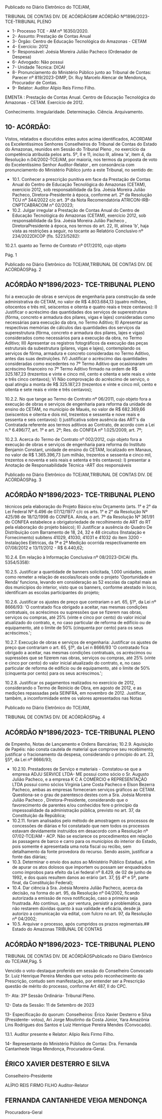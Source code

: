 Publicado  no  Diário  Eletrônico do TCE/AM,

TRIBUNAL DE CONTAS DIV. DE ACÓRDÃOS## ACÓRDÃO Nº1896/2023- TCE-TRIBUNAL PLENO

- 1- Processo TCE - AM nº 16350/2020.
- 2- Assunto: Prestação de Contas Anual
- 3- Órgão: Centro de Educação Tecnológica do Amazonas - CETAM
- 4- Exercício: 2012
- 5- Responsável: Joésia Moreira Julião Pacheco (Ordenador de Despesa)
- 6- Advogado: Não possui
- 7- Unidade Técnica: DICAI
- 8- Pronunciamento  do  Ministério  Público  junto  ao  Tribunal  de  Contas: Parecer  nº 819/2023-DIMP, Dr. Ruy Marcelo Alencar de Mendonça, Procurador de Contas.
- 9- Relator: Auditor Alípio Reis Firmo Filho.

EMENTA :  Prestação  de  Contas  Anual.  Centro  de Educação  Tecnológica  do  Amazonas  -  CETAM. Exercício de 2012.

Conhecimento. Irregularidade. Determinação. Ciência. Arquivamento.

## 10-  ACÓRDÃO:

Vistos, relatados e discutidos estes autos acima identificados, ACORDAM os Excelentíssimos Senhores Conselheiros do Tribunal de Contas do Estado do Amazonas, reunidos em Sessão do Tribunal Pleno , no exercício da competência atribuída pelos arts. 5º,  II  e  11,  inciso  III,  alínea  'a',  item  4,  da  Resolução  n.04/2002-TCE/AM, por  maioria, nos termos da proposta de voto do Excelentíssimo Senhor Auditor-Relator , em consonância com pronunciamento do Ministério Público junto a este Tribunal, no sentido de:

- 10.1. Conhecer a prescrição punitiva em face da Prestação de Contas Anual do Centro de Educação Tecnológica do Amazonas (CETAM), exercício 2012, sob responsabilidade da Sra. Joésia Moreira Julião Pacheco, Diretora-Presidente  à  época,  conforme  art.  2º  da  Resolução  TCU  nº 344/2022 c/c art. 3º da Nota Recomendatória ATRICON-IRB-CNPTCABRACOM n° 02/2023;
- 10.2. Julgar irregular a Prestação de Contas Anual do Centro de Educação Tecnológica do Amazonas (CETAM), exercício 2012, sob responsabilidade  da Sra.  Joésia  Moreira  Julião  Pacheco ,  DiretoraPresidente à época, nos termos do art. 22, III, alínea 'b', haja vista as restrições  a  seguir,  no  tocante  ao Relatório  Conclusivo  nº  234/2022DICOP (fls. 5223/5282):

10.2.1. quanto ao Termo de Contrato nº 017/2010, cujo objeto

Pág. 1

Publicado  no  Diário  Eletrônico do TCE/AM,TRIBUNAL DE CONTAS DIV. DE ACÓRDÃOSPág. 2

## ACÓRDÃO Nº1896/2023- TCE-TRIBUNAL PLENO

foi  a  execução  de  obras  e  serviços  de  engenharia  para construção  da  sede  administrativa  do  CETAM,  no  valor de R$ 4.803.684,13 (quatro milhões, oitocentos e três mil, seiscentos  e  oitenta e quatro  reais  e treze centavos): I) Justificar o acréscimo das quantidades dos serviços  de  superestrutura  (fôrma,  concreto  e  armadura dos pilares, vigas e lajes) consideradas como necessárias para execução da obra, no Termo Aditivo; II) Apresentar  as  respectivas  memórias  de  cálculos  das quantidades dos serviços da superestrutura (fôrma, concreto e armadura dos pilares, lajes e vigas) considerados  como  necessários  para  a  execução  da obra, no  Termo  Aditivo; III) Apresentar  os  registros fotográficos da execução das peças estruturais da subestrutura  (pilares,  vigas  e  lajes),  contemplando  os serviços de fôrma, armadura e concreto consideradas no Termo Aditivo, antes das suas destruições. IV) Justificar o acréscimo das quantidades consideradas como excedentes  no  7º  Termo  Aditivo  que  ocasionaram  um acréscimo  financeiro  no  7º  Termo  Aditivo  firmado  na ordem de R$ 325.187,23 (trezentos e vinte e cinco mil, cento  e  oitenta  e  sete  reais  e  vinte  e  três  cinco centavos); V) Não comprovação do acréscimo de serviço, o qual atingiu a monta  de R$  325.187,23 (trezentos e vinte e cinco mil, cento e oitenta e sete reais e vinte e três centavos);

10.2.2. No que tange ao Termo de Contrato nº 06/2011, cujo objeto fora a execução de obras e serviços de engenharia para reforma da unidade de ensino do CETAM,  no  município de Maués, no valor de R$ 682.369,66 (seiscentos e oitenta e dois mil, trezentos e sessenta  e  nove  reais  e  sessenta  e  seis  centavos):  I) justificativa  sobre  ausência  das  ART's  da  Contratada referente aos termos aditivos ao Contrato, de acordo com a Lei n.º 6.496/77, art. 1º e art. 2º; Res. do CONFEA nº 1.025/2009, art. 7º;

10.2.3. Acerca do Termo de Contrato nº 002/2012, cujo objeto fora a execução de obras e serviços de engenharia para reforma do Instituto Benjamin  Constant,  unidade  de ensino  do  CETAM,  localizado  em  Manaus,  no  valor  de R$  1.365.396,73  (um  milhão,  trezentos  e  sessenta  e cinco  mil,  trezentos  e  noventa  e  seis  reais  e  setenta  e três centavos): I) presentar a Anotação de Responsabilidade Técnica -ART dos responsáveis

Publicado  no  Diário  Eletrônico do TCE/AM,TRIBUNAL DE CONTAS DIV. DE ACÓRDÃOSPág. 3

## ACÓRDÃO Nº1896/2023- TCE-TRIBUNAL PLENO

técnicos pela elaboração do Projeto Básico e/ou Orçamento  (arts.  1°  e  2°  da  Lei  Federal  Nº  6.496  de 07/12/1977 c/c os arts. 1° e 2° da Resolução Nº 425/98 de 18/12/1998 do CONFEA. Ainda, o art. 7º da Resolução Nº 361/91 do CONFEA estabelece a obrigatoriedade  de  recolhimento  de  ART  do  RT  pela elaboração do projeto básico); II) Justificar a ausência do Quadro De Distribuição com Barramento de 18, 24, 32 e 48 circuitos (Instalação e Fornecimento) subitens 41029, 41030,  41031  e  41032  do  item  3200  -  Instalações Elétricas,  da  1ª  e  2ª  Medição  ocorrida  respectivamente em 07/08/2012 e 13/11/2012 - R$ 6.440,62;

10.2.4. Em relação à Informação Conclusiva nº 08/2023-DICAI (fls. 5354/5358):

10.2.5. Justificar  a  quantidade  de  banners  solicitada,  1.000 unidades, assim como remeter a relação de escolas/locais  onde  o  projeto  'Oportunidade  e  Renda' funciona,  levando  em  consideração  as  52  escolas  da capital  mais  as  dos  municípios  do  interior,  visto  que  os banners, conforme atestado in loco, identificam as escolas participantes do projeto;

10.2.6. Justificar os ajustes de preço que contrariam o art. 65, §1º,  da  Lei  nº  8666/93:  'O  contratado  fica  obrigado  a aceitar, nas mesmas condições contratuais, os acréscimos  ou  supressões  que  se  fizerem  nas  obras, serviços ou compras, até 25% (vinte e cinco por cento) do valor inicial atualizado do contrato, e, no caso particular de reforma de edifício ou de equipamento, até o  limite  de  50%  (cinquenta  por  cento)  para  os  seus acréscimos.';

10.2.7. Execução de obras e serviços de engenharia: Justificar os ajustes de preço que contrariam o art. 65, §1º, da Lei n  8666/93  'O  contratado  fica  obrigado  a  aceitar,  nas mesmas condições contratuais, os acréscimos ou supressões  que se fizerem nas obras, serviços ou compras, até 25% (vinte e cinco por cento) do valor inicial atualizado do contrato, e,  no  caso  particular  de  reforma de  edifício  ou  de  equipamento,  até  o  limite  de  50% (cinquenta por cento) para os seus acréscimos.';

10.2.8. Justificar  os  pagamentos  realizados  no  exercício  de 2012,  considerando  o  Termo  de  Reinício  de  Obra,  em agosto de 2012, e as medições repassadas pela SEINFRA, em novembro de 2012. Justificar, também, a inconformidade entre os valores apresentados nas Notas

Publicado  no  Diário  Eletrônico do TCE/AM,

TRIBUNAL DE CONTAS DIV. DE ACÓRDÃOSPág. 4

## ACÓRDÃO Nº1896/2023- TCE-TRIBUNAL PLENO

de Empenho, Notas de Lançamento e Ordens Bancárias; 10.2.9. Aquisição  de  Papéis: não  consta  cautela  de  material que comprove seu recebimento; justificar o fracionamento  da  despesa,  considerando  o  princípio  do art. 23, §5º, da Lei nº 8666/93;

- 10.2.10. Prestadores de Serviço e materiais - Constatou-se que a empresa ADJU SERVICE LTDA- ME possui como sócio o  Sr.  Augusto  Julião  Pacheco,  e  a  empresa  K  C  A COMÉRCIO  e  REPRESENTAÇÃO  LTDA  possui  como sócios  Virginia  Lane  Costa  Pacheco  e  Elson  Bezerra Pacheco, ambas as empresas forneceram serviços gráficos  ao  CETAM. Questiona-se o grau de parentesco destes  com  a Sra.  Joésia  Moreira  Julião  Pacheco , Diretora-Presidente,  considerando  que  o  favorecimento de parentes e/ou conhecidos fere o princípio da impessoalidade da administração pública, previsto no art. 37, da Constituição da República;
- 10.2.11. foram  analisados pelo método  de  amostragem  os processos de concessões de diárias e foi constatado que nem todos  os  processos  estavam  devidamente  instruídos em desacordo com a Resolução nº 07/02-TCE/AM - ACP. Não se esclarece os procedimentos em relação às passagens de barco e carro para os municípios do interior do Estado, pois somente é apresentada uma nota fiscal ou recibo,  sem  detalhamento  da  fonte  provedora  do  recurso. Sendo assim, justificar a fonte das diárias;
- 10.3. Determinar o envio dos autos ao Ministério Público Estadual, a fim de apurar  os  atos  dolosos  que  importem  ou  possam  ser  enquadrados como ímprobos para efeito da Lei federal nº 8.429, de 02 de junho de 1992, e dos quais resultem danos ao erário (art. 37, §§ 4º e 5º, parte final, da Constituição Federal);
- 10.4. Dar  ciência à Sra.  Joésia  Moreira  Julião  Pacheco, acerca  da decisão, na  forma  do  art.  95,  da  Resolução  nº  04/2002,  ficando autorizada  a  emissão  de  nova  notificação,  caso  a  primeira  seja frustrada. Ato contínuo, se, por ventura, persistir a problemática, para não  restarem  dúvidas  quanto  à  sua  validade  e  eficácia,  desde  já autorizo a comunicação via edital, com fulcro no art. 97, da Resolução nº 04/2002;
- 10.5. Arquivar o processo, após cumpridos os prazos regimentais.## Estado do Amazonas TRIBUNAL DE CONTAS

## ACÓRDÃO Nº1896/2023- TCE-TRIBUNAL PLENO

TRIBUNAL DE CONTAS DIV. DE ACÓRDÃOSPublicado  no  Diário  Eletrônico do TCE/AM,Pág. 5

Vencido o voto-destaque proferido em sessão do Conselheiro Convocado Sr. Luiz  Henrique  Pereira  Mendes  que  votou  pelo  reconhecimento  da  Prescrição,  contudo sem  manifestação,  por  entender  ser  a  Prescrição  questão  de  mérito  do  processo, conforme Art 487, II do CPC.

11-  Ata: 31ª Sessão Ordinária- Tribunal Pleno.

12-  Data da Sessão: 11 de Setembro de 2023

13-  Especificação do quorum: Conselheiros: Érico Xavier Desterro e Silva (Presidente- votou), Ari Jorge Moutinho da Costa Júnior, Yara Amazônia Lins Rodrigues dos Santos e Luiz Henrique Pereira Mendes (Convocado).

13.1. Auditor presente e Relator: Alípio Reis Firmo Filho.

14-  Representante do Ministério Público de Contas: Dra. Fernanda Cantanhede Veiga Mendonça, Procuradora-Geral.

## ÉRICO XAVIER DESTERRO E SILVA

Conselheiro-Presidente

ALÍPIO REIS FIRMO FILHO Auditor-Relator

## FERNANDA CANTANHEDE VEIGA MENDONÇA

Procuradora-Geral